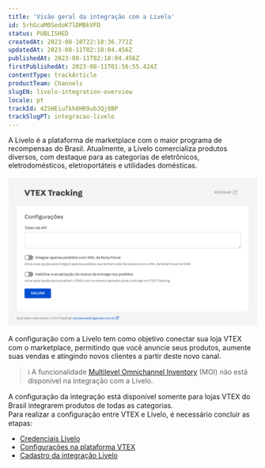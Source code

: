 ```yaml
---
title: 'Visão geral da integração com a Livelo'
id: 5rhGcaM0SedoK7lDMBkVFD
status: PUBLISHED
createdAt: 2023-08-10T22:18:36.772Z
updatedAt: 2023-08-11T02:18:04.456Z
publishedAt: 2023-08-11T02:18:04.456Z
firstPublishedAt: 2023-08-11T01:56:55.424Z
contentType: trackArticle
productTeam: Channels
slugEN: livelo-integration-overview
locale: pt
trackId: 4ZSHEiuTkh8HR9ubJQj8BP
trackSlugPT: integracao-livelo
---
```


A Livelo é a plataforma de marketplace com o maior programa de recompensas do Brasil. Atualmente, a Livelo comercializa produtos diversos, com destaque para as categorias de eletrônicos, eletrodomésticos, eletroportáteis e utilidades domésticas.

![Logo Livelo](https://raw.githubusercontent.com/vtexdocs/help-center-content/refs/heads/main/_1.jpg)  

A conﬁguração com a Livelo tem como objetivo conectar sua loja VTEX com o marketplace, permitindo que você anuncie seus produtos, aumente suas vendas e atingindo novos clientes a partir deste novo canal.   

>ℹ️ A funcionalidade [Multilevel Omnichannel Inventory](https://help.vtex.com/pt/tutorial/multilevel-omnichannel-inventory--7M1xyCZWUyCB7PcjNtOyw4) (MOI) não está disponível na integração com a Livelo.  

A conﬁguração da integração está disponível somente para lojas VTEX do Brasil integrarem produtos de todas as categorias.  
Para realizar a conﬁguração entre VTEX e Livelo, é necessário concluir as etapas:  

- [Credenciais Livelo  ](https://help.vtex.com/pt/tracks/integracao-livelo--4ZSHEiuTkh8HR9ubJQj8BP/HgIbZEzbPr8FQid5MXURQ#credenciais-livelo)
- [Configurações na plataforma VTEX](https://help.vtex.com/pt/tracks/integracao-livelo--4ZSHEiuTkh8HR9ubJQj8BP/HgIbZEzbPr8FQid5MXURQ#conguracoes-na-plataforma-vtex)  
- [Cadastro da integração Livelo](https://help.vtex.com/pt/tracks/integracao-livelo--4ZSHEiuTkh8HR9ubJQj8BP/2h9cAUiAZONxc5xbqeRjvu)  

